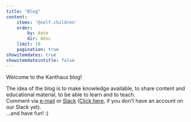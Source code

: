 ```yaml
---
title: "Blog"
content:
    items: '@self.children'
    order:
        by: date
        dir: desc
    limit: 10
    pagination: true
showitemdates: true
showitemdateintitle: false
---
```

Welcome to the Kanthaus blog!  

The idea of the blog is to make knowledge available, to share content and educational material, to be able to learn and to teach.  
Comment via [e-mail](mailto:hello@kanthaus.online) or [Slack](https://yunity.slack.com/messages/C3RS56Z38/) ([Click here](https://slackin.yunity.org), if you don't have an account on our Slack yet).    
...and have fun! :)
